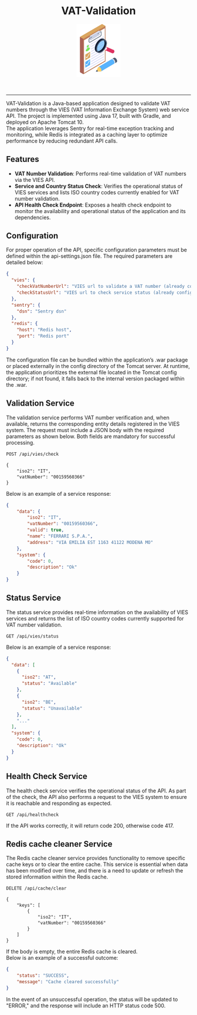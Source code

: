 <h1 align="center">VAT-Validation</h1>

<p align="center">
<img width="120" src="./img/vat-validation-logo.png" alt=""/>
</p>

<p align="center">
<img src="https://img.shields.io/badge/Java-ED7B09?style=for-the-badge&logo=openjdk&logoColor=white" alt="">
<img src="https://img.shields.io/badge/gradle-02303A?style=for-the-badge&logo=gradle&logoColor=white" alt="">
<img src="https://img.shields.io/badge/Sentry-black?style=for-the-badge&logo=Sentry&logoColor=#362D59" alt="">
<img src="https://img.shields.io/badge/redis-%23DD0031.svg?style=for-the-badge&logo=redis&logoColor=white" alt="">
</p>

--------

VAT-Validation is a Java-based application designed to validate VAT numbers through the VIES (VAT Information Exchange System) web service API. The project is implemented using Java 17, built with Gradle, and deployed on Apache Tomcat 10.  
The application leverages Sentry for real-time exception tracking and monitoring, while Redis is integrated as a caching layer to optimize performance by reducing redundant API calls.

## Features
- **VAT Number Validation**: Performs real-time validation of VAT numbers via the VIES API.
- **Service and Country Status Check**: Verifies the operational status of VIES services and lists ISO country codes currently enabled for VAT number validation.
- **API Health Check Endpoint**: Exposes a health check endpoint to monitor the availability and operational status of the application and its dependencies.

## Configuration
For proper operation of the API, specific configuration parameters must be defined within the api-settings.json file.
The required parameters are detailed below:


```json
{
  "vies": {
    "checkVatNumberUrl": "VIES url to validate a VAT number (already configured)",
    "checkStatusUrl": "VIES url to check service status (already configured)"
  },
  "sentry": {
    "dsn": "Sentry dsn"
  },
  "redis": {
    "host": "Redis host",
    "port": "Redis port"
  }
}
```

The configuration file can be bundled within the application’s .war package or placed externally in the config directory of the Tomcat server.
At runtime, the application prioritizes the external file located in the Tomcat config directory; if not found, it falls back to the internal version packaged within the .war.

## Validation Service
The validation service performs VAT number verification and, when available, returns the corresponding entity details registered in the VIES system.
The request must include a JSON body with the required parameters as shown below. Both fields are mandatory for successful processing.

```http request
POST /api/vies/check
```


```body
{
    "iso2": "IT",
    "vatNumber": "00159560366"
}
```

Below is an example of a service response:

```json
{
    "data": {
        "iso2": "IT",
        "vatNumber": "00159560366",
        "valid": true,
        "name": "FERRARI S.P.A.",
        "address": "VIA EMILIA EST 1163 41122 MODENA MO"
    },
    "system": {
        "code": 0,
        "description": "Ok"
    }
}
```

## Status Service
The status service provides real-time information on the availability of VIES services and returns the list of ISO country codes currently supported for VAT number validation.

```http request
GET /api/vies/status
```

Below is an example of a service response:

```json
{
  "data": [
    {
      "iso2": "AT",
      "status": "Available"
    },
    {
      "iso2": "BE",
      "status": "Unavailable"
    },
    "..."
  ],
  "system": {
    "code": 0,
    "description": "Ok"
  }
}
```

## Health Check Service
The health check service verifies the operational status of the API.
As part of the check, the API also performs a request to the VIES system to ensure it is reachable and responding as expected.
```http request
GET /api/healthcheck
```

If the API works correctly, it will return code 200, otherwise code 417.

## Redis cache cleaner Service
The Redis cache cleaner service provides functionality to remove specific cache keys or to clear the entire cache.
This service is essential when data has been modified over time, and there is a need to update or refresh the stored information within the Redis cache.
```http request
DELETE /api/cache/clear
```

```body
{
    "keys": [
        {
            "iso2": "IT",
            "vatNumber": "00159560366"
        }
    ]
}
```

If the body is empty, the entire Redis cache is cleared.  
Below is an example of a successful outcome:

```json
{
    "status": "SUCCESS",
    "message": "Cache cleared successfully"
}
```

In the event of an unsuccessful operation, the status will be updated to "ERROR," and the response will include an HTTP status code 500.